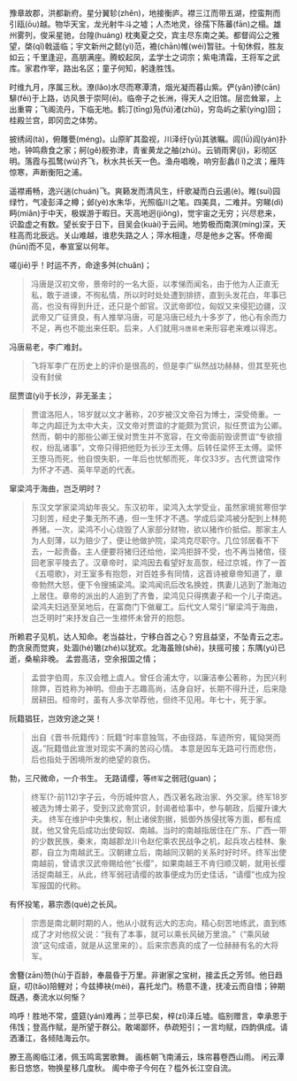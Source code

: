
豫章故郡，洪都新府。星分翼轸(zhěn)，地接衡庐。襟三江而带五湖，控蛮荆而引瓯(ōu)越。物华天宝，龙光射牛斗之墟；人杰地灵，徐孺下陈蕃(fān)之榻。雄州雾列，俊采星驰，台隍(huáng) 枕夷夏之交，宾主尽东南之美。都督阎公之雅望，棨(qǐ)戟遥临；宇文新州之懿(yì)范，襜(chān)帷(wéi)暂驻。十旬休假，胜友如云；千里逢迎，高朋满座。腾蛟起凤，孟学士之词宗；紫电清霜，王将军之武库。家君作宰，路出名区；童子何知，躬逢胜饯。

时维九月，序属三秋。潦(lǎo)水尽而寒潭清，烟光凝而暮山紫。俨(yǎn)骖(cān)騑(fēi)于上路，访风景于崇阿(ē)。临帝子之长洲，得天人之旧馆。层峦耸翠，上出重霄；飞阁流丹，下临无地。鹤汀(tīng)凫(fú)渚(zhǔ)，穷岛屿之萦(yíng)回；桂殿兰宫，即冈峦之体势。

披绣闼(tà)，俯雕甍(méng)。山原旷其盈视，川泽纡(yū)其骇瞩。闾(lǘ)阎(yán)扑地，钟鸣鼎食之家；舸(gě)舰弥津，青雀黄龙之舳(zhú)。云销雨霁(jì)，彩彻区明。落霞与孤鹜(wù)齐飞，秋水共长天一色。渔舟唱晚，响穷彭蠡(l ǐ)之滨；雁阵惊寒，声断衡阳之浦。

遥襟甫畅，逸兴遄(chuán)飞。爽籁发而清风生，纤歌凝而白云遏(è)。睢(suī)园绿竹，气凌彭泽之樽；邺(yè)水朱华，光照临川之笔。四美具，二难并。穷睇(dì)眄(miǎn)于中天，极娱游于暇日。天高地迥(jiǒng)，觉宇宙之无穷；兴尽悲来，识盈虚之有数。望长安于日下，目吴会(kuài)于云间。地势极而南溟(míng)深，天柱高而北辰远。关山难越，谁悲失路之人；萍水相逢，尽是他乡之客。怀帝阍(hūn)而不见，奉宣室以何年。

嗟(jiē)乎！时运不齐，命途多舛(chuǎn)；
> 冯唐是汉初文帝，景帝时的一名大臣，以孝悌而闻名，由于他为人正直无私，敢于进谏，不徇私情，所以时时处处遭到排挤，直到头发花白，年事已高，也没有得到升迁，还只是个郎官。汉武帝即位，匈奴又来侵犯边疆，汉武帝又广征贤良，有人推举冯唐，可是冯唐已经九十多岁了，他心有余而力不足，再也不能出来任职。后来，人们就用`冯唐易老`来形容老来难以得志。

冯唐易老，李广难封。
> 飞将军李广在历史上的评价是很高的，但是李广纵然战功赫赫，但其至死也没有封侯

屈贾谊(yì)于长沙，非无圣主；
> 贾谊洛阳人，18岁就以文才著称，20岁被汉文帝召为博士，深受倚重。一年之内超迁为太中大夫，汉文帝对贾谊的才能颇为赏识，拟任贾谊为公卿。然而，朝中的那些公卿王侯对贾生并不宽容，在文帝面前毁谤贾谊“专欲擅权，纷乱诸事”，文帝只得把他贬为长沙王太傅。后转任梁怀王太傅。梁怀王堕马而死，他自恨失职，一年后也忧郁而死，年仅33岁。古代贾谊常作为怀才不遇、英年早逝的代表。

窜梁鸿于海曲，岂乏明时？
> 东汉文学家梁鸿幼年丧父。东汉初年，梁鸿入太学受业，虽然家境贫寒但学习刻苦，经史子集无所不通，但一生怀才不遇。学成后梁鸿被分配到上林苑养猪。一次，梁鸿不小心烧毁了人家部分财物，欲以猪作价抵偿。那家主人为人刻薄，以为赔少了，便让他做护院，梁鸿克尽职守。几位邻居看不下去，一起责备。主人便要将猪归还给他，梁鸿拒辞不受，也不再当猪倌，径回老家平陵去了。汉章帝时，梁鸿因去看望好友高恢，经过京城，作了一首《五噫歌》，对王室多有抱怨，对百姓多有同情，这首诗被章帝知道了，章帝勃然大怒，便下令搜捕梁鸿。梁鸿闻讯后改名换姓，携妻儿逃到了渤海边上居住。章帝的派出的人追到了齐鲁，梁鸿见只得携妻子和一个儿子南逃。梁鸿夫妇逃至吴地后，在富商门下做雇工。后代文人常引“窜梁鸿于海曲，岂乏明时”来抒发自己一生襟怀未曾开的抱怨。

所赖君子见机，达人知命。老当益壮，宁移白首之心？穷且益坚，不坠青云之志。酌贪泉而觉爽，处涸(hé)辙(zhé)以犹欢。北海虽赊(shē)，扶摇可接；东隅(yú)已逝，桑榆非晚。
孟尝高洁，空余报国之情；
> 孟尝字伯周，东汉会稽上虞人。曾任合浦太守，以廉洁奉公著称，为民兴利除弊，百姓称为神明。但由于志趣高尚，洁身自好，长期不得升迁，后来隐居耕田。桓帝时，虽有人多次举荐他，但终不见用。年七十，死于家。

阮籍猖狂，岂效穷途之哭！
> 出自《晋书·阮籍传》：阮籍“时率意独驾，不由径路，车迹所穷，辄恸哭而返。”阮籍借此宣泄对现实不满的苦闷心情。 本意是因车无路可行而悲伤，后也指处于困境所发的绝望的哀伤。

勃，三尺微命，一介书生。
无路请缨，等`终军`之弱冠(guan)；
> 终军(?-前112)字子云，今历城仲宫人，西汉著名政治家、外交家。终军18岁被选为博士弟子，受到汉武帝赏识，封谒者给事中，参与朝政，后擢升谏大夫。 终军在维护中央集权，制止诸侯割据，抵御外族侵扰等方面，都有成就，他又曾先后成功出使匈奴、南越。当时的南越指居住在广东、广西一带的少数民族，秦末，南越郡龙川令赵佗乘农民战争之机，起兵攻占桂林、象郡，自立为南越武王。汉朝建立后，南越同汉朝的关系时好时坏。终军出使南越前，曾请求汉武帝赐给他“长缨”，如果南越王不肯归顺汉朝，就用长缨活捉南越王，从此，终军弱冠请缨的故事便成为历史佳话，“请缨”也成为投军报国的代称。

有怀投笔，慕宗悫(què)之长风。
> 宗悫是南北朝时期的人，他从小就有远大的志向，精心刻苦地练武，直到练成了才对他叔父说：“我有了本事，就可以乘长风破万里浪。”（“乘风破浪”这句成语，就是从这里来的）。后来宗悫真的成了一位赫赫有名的大将军。

舍簪(zān)笏(hù)于百龄，奉晨昏于万里。非谢家之宝树，接孟氏之芳邻。他日趋庭，叨(tāo)陪鲤对；今兹捧袂(mèi)，喜托龙门。杨意不逢，抚凌云而自惜；钟期既遇，奏流水以何惭？

呜呼！胜地不常，盛筵(yán)难再；兰亭已矣，梓(zǐ)泽丘墟。临别赠言，幸承恩于伟饯；登高作赋，是所望于群公。敢竭鄙怀，恭疏短引；一言均赋，四韵俱成。请洒潘江，各倾陆海云尔。

滕王高阁临江渚，佩玉鸣鸾罢歌舞。
画栋朝飞南浦云，珠帘暮卷西山雨。
闲云潭影日悠悠，物换星移几度秋。
阁中帝子今何在？槛外长江空自流。